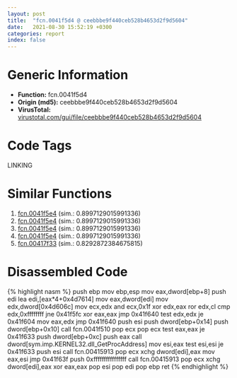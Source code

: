 ```yaml
---
layout: post
title:  "fcn.0041f5d4 @ ceebbbe9f440ceb528b4653d2f9d5604"
date:   2021-08-30 15:52:19 +0300
categories: report
index: false
---
```


# Generic Information
- **Function:** fcn.0041f5d4
- **Origin (md5):** ceebbbe9f440ceb528b4653d2f9d5604
- **VirusTotal:** [virustotal.com/gui/file/ceebbbe9f440ceb528b4653d2f9d5604][virustotal_ref]

# Code Tags
<span class="tag" id="LINKING">LINKING</span>


# Similar Functions

1. [fcn.0041f5e4][similar_1_ref] (sim.: 0.8997129015991336)
2. [fcn.0041f5e4][similar_2_ref] (sim.: 0.8997129015991336)
3. [fcn.0041f5e4][similar_3_ref] (sim.: 0.8997129015991336)
4. [fcn.0041f5e4][similar_4_ref] (sim.: 0.8997129015991336)
5. [fcn.00417f33][similar_5_ref] (sim.: 0.8292872384675815)


# Disassembled Code

{% highlight nasm %}
push ebp
mov ebp,esp
mov eax,dword[ebp+8]
push edi
lea edi,[eax*4+0x4d7614]
mov eax,dword[edi]
mov edx,dword[0x4d606c]
mov ecx,edx
and ecx,0x1f
xor edx,eax
ror edx,cl
cmp edx,0xffffffff
jne 0x41f5fc
xor eax,eax
jmp 0x41f640
test edx,edx
je 0x41f604
mov eax,edx
jmp 0x41f640
push esi
push dword[ebp+0x14]
push dword[ebp+0x10]
call fcn.0041f510
pop ecx
pop ecx
test eax,eax
je 0x41f633
push dword[ebp+0xc]
push eax
call dword[sym.imp.KERNEL32.dll_GetProcAddress]
mov esi,eax
test esi,esi
je 0x41f633
push esi
call fcn.00415913
pop ecx
xchg dword[edi],eax
mov eax,esi
jmp 0x41f63f
push 0xffffffffffffffff
call fcn.00415913
pop ecx
xchg dword[edi],eax
xor eax,eax
pop esi
pop edi
pop ebp
ret 
{% endhighlight %}


[similar_1_ref]: /report/fcn.0041f5e4@143c2afed0cb206e05faa28fca4f35ef
[similar_2_ref]: /report/fcn.0041f5e4@114b798bcd6c8d19f121c452bc20962c
[similar_3_ref]: /report/fcn.0041f5e4@d701bfe1b2c669cec1fe384fdc108bfb
[similar_4_ref]: /report/fcn.0041f5e4@ec60ce05664fcce926079f6a04ff35cb
[similar_5_ref]: /report/fcn.00417f33@6a98c558febb15c96e5c5a6a3f824bf6
[virustotal_ref]: https://www.virustotal.com/gui/file/ceebbbe9f440ceb528b4653d2f9d5604
